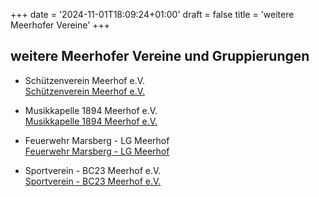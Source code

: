 +++
date = '2024-11-01T18:09:24+01:00'
draft = false
title = 'weitere Meerhofer Vereine'
+++

## weitere Meerhofer Vereine und Gruppierungen

- Schützenverein Meerhof e.V.  
[Schützenverein Meerhof e.V.](http://www.schuetzenverein-meerhof.de/)

- Musikkapelle 1894 Meerhof e.V.  
[Musikkapelle 1894 Meerhof e.V.](https://www.musikkapelle-meerhof.de/)

- Feuerwehr Marsberg - LG Meerhof  
[Feuerwehr Marsberg - LG Meerhof](https://www.fw-marsberg.de/lg-meh-aktuelles)

- Sportverein - BC23 Meerhof e.V.  
[Sportverein - BC23 Meerhof e.V.](https://www.bc23meerhof.de/)

